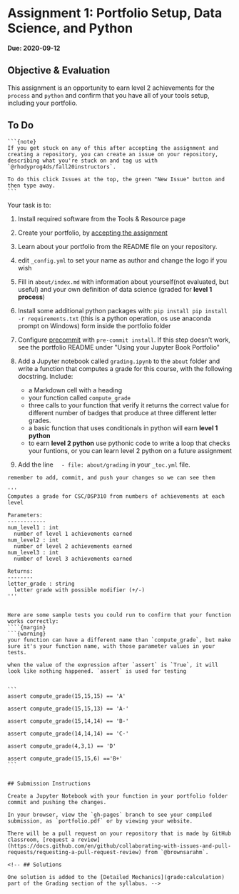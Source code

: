 # Assignment 1: Portfolio Setup, Data Science, and Python

__Due: 2020-09-12__

## Objective & Evaluation

This assignment is an opportunity to earn level 2 achievements for the `process` and `python` and confirm that you have all of your tools setup, including your portfolio.

## To Do

````{margin}
```{note}
If you get stuck on any of this after accepting the assignment and creating a repository, you can create an issue on your repository, describing what you're stuck on and tag us with `@rhodyprog4ds/fall20instructors`.

To do this click Issues at the top, the green "New Issue" button and then type away.
```
````

Your task is to:
1. Install required software from the Tools & Resource page
1. Create your portfolio, by [accepting the assignment](https://classroom.github.com/a/45lmUGiA)
1. Learn about your portfolio from the README file on your repository.
1. edit `_config.yml` to set your name as author and  change the logo if you wish
1. Fill in `about/index.md` with information about yourself(not evaluated, but useful) and your own definition of data science (graded for **level 1 process**)
1. Install some additional python packages with: `pip install pip install -r requirements.txt` (this is a python operation, os use anaconda prompt on Windows) form inside the portfolio folder
1. Configure [precommit]() with `pre-commit install`. If this step doesn't work, see the portfolio README under "Using your Jupyter Book Portfolio"
1. Add a Jupyter notebook called `grading.ipynb` to the `about` folder and write a function that computes a grade for this course, with the following docstring. Include:

    -  a Markdown cell with a heading
    - your function called `compute_grade`
    - three calls to your function that verify it returns the correct value for different number of badges that produce at three different letter grades.
    - a basic function that uses conditionals in python will earn **level 1 python**
    - to earn **level 2 python** use pythonic code to write a loop that checks your funtions, or you can learn level 2 python on a future assignment
1. Add the line `  - file: about/grading` in your `_toc.yml` file.

```{important}
remember to add, commit, and push your changes so we can see them

```
    '''
    Computes a grade for CSC/DSP310 from numbers of achievements at each level

    Parameters:
    ------------
    num_level1 : int
      number of level 1 achievements earned
    num_level2 : int
      number of level 2 achievements earned
    num_level3 : int
      number of level 3 achievements earned

    Returns:
    --------
    letter_grade : string
      letter grade with possible modifier (+/-)
    '''
```

Here are some sample tests you could run to confirm that your function works correctly:
````{margin}
```{warning}
your function can have a different name than `compute_grade`, but make sure it's your function name, with those parameter values in your tests.
```

```{note}
when the value of the expression after `assert` is `True`, it will look like nothing happened. `assert` is used for testing
```
````

```
assert compute_grade(15,15,15) == 'A'

assert compute_grade(15,15,13) == 'A-'

assert compute_grade(15,14,14) == 'B-'

assert compute_grade(14,14,14) == 'C-'

assert compute_grade(4,3,1) == 'D'

assert compute_grade(15,15,6) =='B+'
```


## Submission Instructions

Create a Jupyter Notebook with your function in your portfolio folder
commit and pushing the changes.

In your browser, view the `gh-pages` branch to see your compiled submission, as `portfolio.pdf` or by viewing your website.

There will be a pull request on your repository that is made by GitHub classroom, [request a review](https://docs.github.com/en/github/collaborating-with-issues-and-pull-requests/requesting-a-pull-request-review) from `@brownsarahm`.

<!-- ## Solutions

One solution is added to the [Detailed Mechanics](grade:calculation) part of the Grading section of the syllabus. -->
